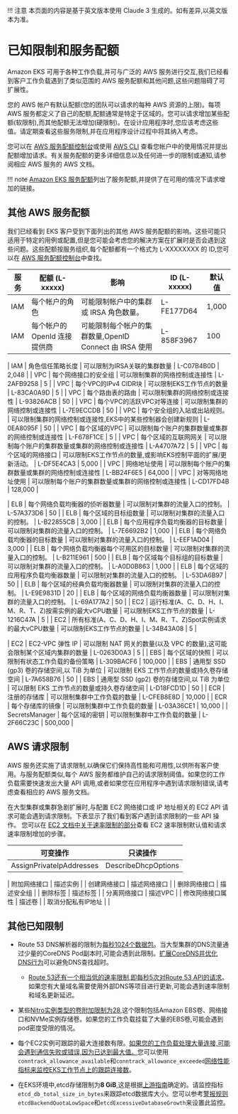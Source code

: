 !!! 注意
    本页面的内容是基于英文版本使用 Claude 3 生成的。如有差异,以英文版本为准。

# 已知限制和服务配额
Amazon EKS 可用于各种工作负载,并可与广泛的 AWS 服务进行交互,我们已经看到客户工作负载遇到了类似范围的 AWS 服务配额和其他问题,这些问题阻碍了可扩展性。

您的 AWS 帐户有默认配额(您的团队可以请求的每种 AWS 资源的上限)。每项 AWS 服务都定义了自己的配额,配额通常是特定于区域的。您可以请求增加某些配额(软限制),而其他配额无法增加(硬限制)。在设计应用程序时,您应该考虑这些值。请定期查看这些服务限制,并在应用程序设计过程中将其纳入考虑。

您可以在 [AWS 服务配额控制台](https://docs.aws.amazon.com/AWSEC2/latest/UserGuide/ec2-resource-limits.html#request-increase)或使用 [AWS CLI](https://repost.aws/knowledge-center/request-service-quota-increase-cli) 查看您帐户中的使用情况并提出配额增加请求。有关服务配额的更多详细信息以及任何进一步的限制或通知,请参阅相应 AWS 服务的 AWS 文档。

!!! note
    [Amazon EKS 服务配额](https://docs.aws.amazon.com/eks/latest/userguide/service-quotas.html)列出了服务配额,并提供了在可用的情况下请求增加的链接。

## 其他 AWS 服务配额
我们已经看到 EKS 客户受到下面列出的其他 AWS 服务配额的影响。这些可能只适用于特定的用例或配置,但是您可能会考虑您的解决方案在扩展时是否会遇到这些问题。这些配额按服务组织,每个配额都有一个格式为 L-XXXXXXXX 的 ID,您可以在 [AWS 服务配额控制台](https://docs.aws.amazon.com/AWSEC2/latest/UserGuide/ec2-resource-limits.html#request-increase)中查找。

| 服务 | 配额 (L-xxxxx) | **影响** | **ID (L-xxxxx)** | 默认值 |
| ---- | -------------- | --------- | ---------------- | ------ |
| IAM  | 每个帐户的角色 | 可能限制帐户中的集群或 IRSA 角色数量。 | L-FE177D64 | 1,000 |
| IAM  | 每个帐户的 OpenId 连接提供商 | 可能限制每个帐户的集群数量,OpenID Connect 由 IRSA 使用 | L-858F3967 | 100 |

| IAM            | 角色信任策略长度                                                                   | 可以限制为IRSA关联的集群数量                                        | L-C07B4B0D       | 2,048   |
| VPC            | 每个网络接口的安全组                                                      | 可以限制集群的网络控制或连接性                                           | L-2AFB9258       | 5       |
| VPC            | 每个VPC的IPv4 CIDR块                                                                   | 可以限制EKS工作节点的数量                                                                           | L-83CA0A9D       | 5       |
| VPC            | 每个路由表的路由                                                                     | 可以限制集群的网络控制或连接性                                           | L-93826ACB       | 50      |
| VPC            | 每个VPC的活跃VPC对等连接                                                     | 可以限制集群的网络控制或连接性                                           | L-7E9ECCDB       | 50      |
| VPC            | 每个安全组的入站或出站规则。                                              | 可以限制集群的网络控制或连接性,EKS中的某些控制器会创建新规则 | L-0EA8095F       | 50      |
| VPC            | 每个区域的VPC                                                                            | 可以限制每个账户的集群数量或集群的网络控制或连接性     | L-F678F1CE       | 5       |
| VPC            | 每个区域的互联网网关                                                               | 可以限制每个账户的集群数量或集群的网络控制或连接性     | L-A4707A72       | 5       |
| VPC            | 每个区域的网络接口                                                              | 可以限制EKS工作节点的数量,或影响EKS控制平面的扩展/更新活动。                   | L-DF5E4CA3       | 5,000   |
| VPC            | 网络地址使用                                                                      | 可以限制每个账户的集群数量或集群的网络控制或连接性     | L-BB24F6E5       | 64,000  |
| VPC            | 对等网络地址使用                                                               | 可以限制每个账户的集群数量或集群的网络控制或连接性     | L-CD17FD4B       | 128,000 |

| ELB            | 每个网络负载均衡器的侦听器数量                                                        | 可以限制对集群的流量入口的控制。                                                           | L-57A373D6       | 50      |
| ELB            | 每个区域的目标组数量                                                                   | 可以限制对集群的流量入口的控制。                                                           | L-B22855CB       | 3,000   |
| ELB            | 每个应用程序负载均衡器的目标数量                                                      | 可以限制对集群的流量入口的控制。                                                           | L-7E6692B2       | 1,000   |
| ELB            | 每个网络负载均衡器的目标数量                                                          | 可以限制对集群的流量入口的控制。                                                           | L-EEF1AD04       | 3,000   |
| ELB            | 每个网络负载均衡器每个可用区的目标数量                                                | 可以限制对集群的流量入口的控制。                                                           | L-B211E961       | 500     |
| ELB            | 每个区域每个目标组的目标数量                                                        | 可以限制对集群的流量入口的控制。                                                           | L-A0D0B863       | 1,000   |
| ELB            | 每个区域的应用程序负载均衡器数量                                                      | 可以限制对集群的流量入口的控制。                                                           | L-53DA6B97       | 50      |
| ELB            | 每个区域的经典负载均衡器数量                                                          | 可以限制对集群的流量入口的控制。                                                           | L-E9E9831D       | 20      |
| ELB            | 每个区域的网络负载均衡器数量                                                          | 可以限制对集群的流量入口的控制。                                                           | L-69A177A2       | 50      |
| EC2            | 运行标准(A、C、D、H、I、M、R、T、Z)按需实例的最大vCPU数量 | 可以限制EKS工作节点的数量                                                           | L-1216C47A       | 5       |
| EC2            | 所有标准(A、C、D、H、I、M、R、T、Z)Spot实例请求的最大vCPU数量  | 可以限制EKS工作节点的数量                                                           | L-34B43A08       | 5       |

| EC2            | EC2-VPC 弹性 IP                                                                           | 可以限制 NAT 网关的数量(以及 VPC 的数量),这可能会限制某个区域内集群的数量                | L-0263D0A3       | 5       |
| EBS            | 每个区域的快照                                                                            | 可以限制有状态工作负载的备份策略                                                        | L-309BACF6       | 100,000 |
| EBS            | 通用型 SSD (gp3) 卷的存储空间,以 TiB 为单位                                               | 可以限制 EKS 工作节点的数量或持久卷存储空间                                             | L-7A658B76       | 50      |
| EBS            | 通用型 SSD (gp2) 卷的存储空间,以 TiB 为单位                                               | 可以限制 EKS 工作节点的数量或持久卷存储空间                                             | L-D18FCD1D       | 50      |
| ECR            | 注册的存储库                                                                              | 可以限制集群中工作负载的数量                                                           | L-CFEB8E8D       | 10,000  |
| ECR            | 每个存储库的镜像                                                                          | 可以限制集群中工作负载的数量                                                           | L-03A36CE1       | 10,000  |
| SecretsManager | 每个区域的密钥                                                                            | 可以限制集群中工作负载的数量                                                           | L-2F66C23C       | 500,000 |

## AWS 请求限制

AWS 服务还实施了请求限制,以确保它们保持高性能和可用性,以供所有客户使用。与服务配额类似,每个 AWS 服务都维护自己的请求限制阈值。如果您的工作负载需要快速发出大量 API 调用,或者如果您在应用程序中遇到请求限制错误,请考虑查看相应的 AWS 服务文档。

在大型集群或集群急剧扩展时,与配置 EC2 网络接口或 IP 地址相关的 EC2 API 请求可能会遇到请求限制。下表显示了我们看到客户遇到请求限制的一些 API 操作。
您可以在 [EC2 文档中关于速率限制的部分](https://docs.aws.amazon.com/AWSEC2/latest/APIReference/throttling.html)查看 EC2 速率限制默认值和请求速率限制增加的步骤。

| 可变操作                        | 只读操作                        |
| ------------------------------- | ------------------------------- |
| AssignPrivateIpAddresses        | DescribeDhcpOptions             |

| 附加网络接口 | 描述实例 |
| 创建网络接口 | 描述网络接口 |
| 删除网络接口 | 描述安全组 |
| 删除标签 | 描述标签 |
| 分离网络接口 | 描述VPC |
| 修改网络接口属性 | 描述卷 |
| 取消分配私有IP地址 | |

## 其他已知限制

* Route 53 DNS解析器的限制为[每秒1024个数据包](https://docs.aws.amazon.com/vpc/latest/userguide/vpc-dns.html#vpc-dns-limits)。当大型集群的DNS流量通过少量的CoreDNS Pod副本时,可能会遇到此限制。[扩展CoreDNS并优化DNS行为](../cluster-services/#scale-coredns)可以避免DNS查找超时。
    * [Route 53还有一个相当低的速率限制,即每秒5次对Route 53 API的请求](https://docs.aws.amazon.com/Route53/latest/DeveloperGuide/DNSLimitations.html#limits-api-requests)。如果您有大量域名需要使用外部DNS等项目进行更新,可能会遇到速率限制和域名更新延迟。

* 某些[Nitro实例类型的卷附加限制为28](https://docs.aws.amazon.com/AWSEC2/latest/UserGuide/volume_limits.html#instance-type-volume-limits),这个限制包括Amazon EBS卷、网络接口和NVMe实例存储卷。如果您的工作负载挂载了大量的EBS卷,可能会遇到pod密度受限的情况。

* 每个EC2实例可跟踪的最大连接数有限。[如果您的工作负载处理大量连接,可能会遇到通信失败或错误,因为已达到最大值。](https://docs.aws.amazon.com/AWSEC2/latest/UserGuide/security-group-connection-tracking.html#connection-tracking-throttling)您可以使用`conntrack_allowance_available`和`conntrack_allowance_exceeded`[网络性能指标来监控EKS工作节点上的跟踪连接数](https://docs.aws.amazon.com/AWSEC2/latest/UserGuide/monitoring-network-performance-ena.html)。

* 在EKS环境中,etcd存储限制为**8 GiB**,这是根据[上游指南](https://etcd.io/docs/v3.5/dev-guide/limit/#storage-size-limit)确定的。请监控指标`etcd_db_total_size_in_bytes`来跟踪etcd数据库大小。您可以参考[警报规则](https://github.com/etcd-io/etcd/blob/main/contrib/mixin/mixin.libsonnet#L213-L240)`etcdBackendQuotaLowSpace`和`etcdExcessiveDatabaseGrowth`来设置此监控。

